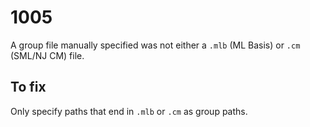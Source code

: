 # 1005

A group file manually specified was not either a `.mlb` (ML Basis) or `.cm` (SML/NJ CM) file.

## To fix

Only specify paths that end in `.mlb` or `.cm` as group paths.
